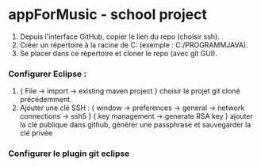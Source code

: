 # appForMusic - school project

1. Depuis l'interface GitHub, copier le lien du repo (choisir ssh).
2. Créer un répertoire à la racine de C: (exemple : C:/PROGRAMMJAVA).
3. Se placer dans ce répertoire et cloner le repo (avec git GUI).

### Configurer Eclipse :

1. { File -> import -> existing maven project } choisir le projet git cloné précédemment.
2. Ajouter une clé SSH :
    { window -> preferences -> general -> network connections -> ssh5 }
    { key management -> generate RSA key }
    ajouter la clé publique dans github, générer une passphrase et sauvegarder la clé privée
    
### Configurer le plugin git eclipse
